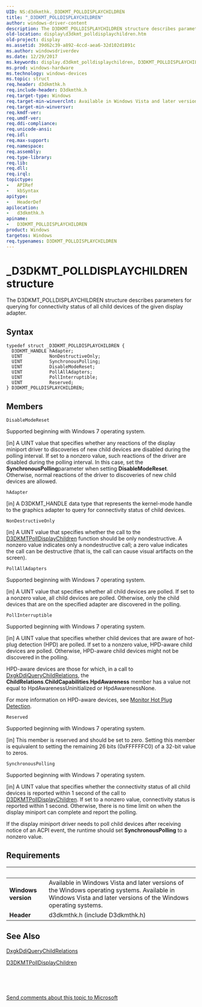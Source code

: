 ```yaml
---
UID: NS:d3dkmthk._D3DKMT_POLLDISPLAYCHILDREN
title: "_D3DKMT_POLLDISPLAYCHILDREN"
author: windows-driver-content
description: The D3DKMT_POLLDISPLAYCHILDREN structure describes parameters for querying for connectivity status of all child devices of the given display adapter.
old-location: display\d3dkmt_polldisplaychildren.htm
old-project: display
ms.assetid: 39d62c39-a892-4ccd-aea6-32d102d1891c
ms.author: windowsdriverdev
ms.date: 12/29/2017
ms.keywords: display.d3dkmt_polldisplaychildren, D3DKMT_POLLDISPLAYCHILDREN structure [Display Devices], OpenGL_Structs_08c4958e-cea3-4912-8944-98acb726d798.xml, D3DKMT_POLLDISPLAYCHILDREN, _D3DKMT_POLLDISPLAYCHILDREN, d3dkmthk/D3DKMT_POLLDISPLAYCHILDREN
ms.prod: windows-hardware
ms.technology: windows-devices
ms.topic: struct
req.header: d3dkmthk.h
req.include-header: D3dkmthk.h
req.target-type: Windows
req.target-min-winverclnt: Available in Windows Vista and later versions of the Windows operating systems.
req.target-min-winversvr: 
req.kmdf-ver: 
req.umdf-ver: 
req.ddi-compliance: 
req.unicode-ansi: 
req.idl: 
req.max-support: 
req.namespace: 
req.assembly: 
req.type-library: 
req.lib: 
req.dll: 
req.irql: 
topictype:
-	APIRef
-	kbSyntax
apitype:
-	HeaderDef
apilocation:
-	d3dkmthk.h
apiname:
-	D3DKMT_POLLDISPLAYCHILDREN
product: Windows
targetos: Windows
req.typenames: D3DKMT_POLLDISPLAYCHILDREN
---
```


# _D3DKMT_POLLDISPLAYCHILDREN structure
The D3DKMT_POLLDISPLAYCHILDREN structure describes parameters for querying for connectivity status of all child devices of the given display adapter.

## Syntax
````
typedef struct _D3DKMT_POLLDISPLAYCHILDREN {
  D3DKMT_HANDLE hAdapter;
  UINT          NonDestructiveOnly;
  UINT          SynchronousPolling;
  UINT          DisableModeReset;
  UINT          PollAllAdapters;
  UINT          PollInterruptible;
  UINT          Reserved;
} D3DKMT_POLLDISPLAYCHILDREN;
````

## Members


`DisableModeReset`

Supported beginning with Windows 7 operating system.

[in] A UINT value that specifies whether any reactions of the display miniport driver to discoveries of new child devices are disabled during the polling interval. If set to a nonzero value, such reactions of the driver are disabled during the polling interval. In this case, set the <b>SynchronousPolling</b>parameter when setting <b>DisableModeReset</b>. Otherwise, normal reactions of the driver to discoveries of new child devices are allowed.

`hAdapter`

[in] A D3DKMT_HANDLE data type that represents the kernel-mode handle to the graphics adapter to query for connectivity status of child devices.

`NonDestructiveOnly`

[in] A UINT value that specifies whether the call to the <a href="..\d3dkmthk\nf-d3dkmthk-d3dkmtpolldisplaychildren.md">D3DKMTPollDisplayChildren</a> function should be only nondestructive. A nonzero value indicates only a nondestructive call; a zero value indicates the call can be destructive (that is, the call can cause visual artifacts on the screen).

`PollAllAdapters`

Supported beginning with Windows 7 operating system.

[in] A UINT value that specifies whether all child devices are polled. If set to a nonzero value, all child devices are polled. Otherwise, only the child devices that are on the specified adapter are discovered in the polling.

`PollInterruptible`

Supported beginning with Windows 7 operating system.

[in] A UINT value that specifies whether child devices that are aware of hot-plug detection (HPD) are polled. If set to a nonzero value, HPD-aware child devices are polled. Otherwise, HPD-aware child devices might not be discovered in the polling.

HPD-aware devices are those for which, in a call to <a href="..\dispmprt\nc-dispmprt-dxgkddi_query_child_relations.md">DxgkDdiQueryChildRelations</a>, the <b>ChildRelations</b>.<b>ChildCapabilities</b>.<b>HpdAwareness</b> member has a value not equal to HpdAwarenessUninitialized or HpdAwarenessNone.

For more information on HPD-aware devices, see <a href="https://msdn.microsoft.com/170d2d5d-fd46-431d-9672-61fa048f7dd2">Monitor Hot Plug Detection</a>.

`Reserved`

Supported beginning with Windows 7 operating system.

[in] This member is reserved and should be set to zero. Setting this member is equivalent to setting the remaining 26 bits (0xFFFFFFC0) of a 32-bit value to zeros.

`SynchronousPolling`

Supported beginning with Windows 7 operating system.

[in] A UINT value that specifies whether the connectivity status of all child devices is reported within 1 second of the call to <a href="..\d3dkmthk\nf-d3dkmthk-d3dkmtpolldisplaychildren.md">D3DKMTPollDisplayChildren</a>. If set to a nonzero value, connectivity status is reported within 1 second. Otherwise, there is no time limit on when the display miniport can complete and report the polling.

If the display miniport driver needs to poll child devices after receiving notice of an ACPI event, the runtime should set <b>SynchronousPolling</b> to a nonzero value.


## Requirements
| &nbsp; | &nbsp; |
| ---- |:---- |
| **Windows version** | Available in Windows Vista and later versions of the Windows operating systems. Available in Windows Vista and later versions of the Windows operating systems. |
| **Header** | d3dkmthk.h (include D3dkmthk.h) |

## See Also

<a href="..\dispmprt\nc-dispmprt-dxgkddi_query_child_relations.md">DxgkDdiQueryChildRelations</a>



<a href="..\d3dkmthk\nf-d3dkmthk-d3dkmtpolldisplaychildren.md">D3DKMTPollDisplayChildren</a>



 

 

<a href="mailto:wsddocfb@microsoft.com?subject=Documentation%20feedback [display\display]:%20D3DKMT_POLLDISPLAYCHILDREN structure%20 RELEASE:%20(12/29/2017)&amp;body=%0A%0APRIVACY STATEMENT%0A%0AWe use your feedback to improve the documentation. We don't use your email address for any other purpose, and we'll remove your email address from our system after the issue that you're reporting is fixed. While we're working to fix this issue, we might send you an email message to ask for more info. Later, we might also send you an email message to let you know that we've addressed your feedback.%0A%0AFor more info about Microsoft's privacy policy, see http://privacy.microsoft.com/en-us/default.aspx." title="Send comments about this topic to Microsoft">Send comments about this topic to Microsoft</a>